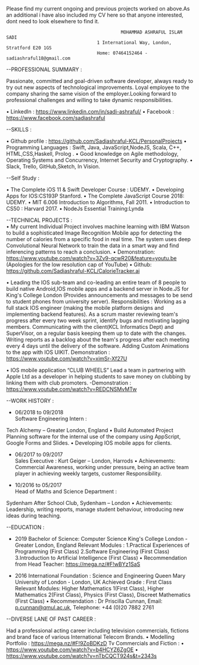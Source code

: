Please find my current ongoing and previous projects worked on above.As an additional i have also included my CV here so that
anyone interested, dont need to look elsewhere to find it.

                                               MOHAMMAD ASHRAFUL ISLAM SADI
                                      1 International Way, London, Stratford E20 1GS
                                      Home: 07464152464 - sadiashraful18@gmail.com
                                      
                                      
--PROFESSIONAL SUMMARY :    

Passionate, committed and goal-driven software developer, always ready to try out new aspects of technological improvements.
Loyal employee to the company sharing the same vision of the employer.Looking forward to professional challenges and willing to take dynamic responsibilities.

•	LinkedIn : https://www.linkedin.com/in/sadi-ashraful/
•	Facebook : https://www.facebook.com/sadiashraful

--SKILLS :

•	Github profile : https://github.com/Sadiashraful-KCL/PersonalProjects
•	Programming Languages : Swift, Java, JavaScript,NodeJS, Scala, C++, HTML,CSS,Haskell, Prolog .
•	Good knowledge on Agile methodology, Operating Systems and Concurrency, Internet Security and Cryptography.	
• Slack, Trello, GitHub,Sketch, In Vision.

--Self Study : 

•	The Complete iOS 11 & Swift Developer Course : UDEMY.
•	Developing Apps for IOS:CS193P Stanford.
•	The Complete JavaScript Course 2018: UDEMY.
•	MIT 6.006 Introduction to Algorithms, Fall 2011.
•	Introduction to CS50 : Harvard 2017.
•	NodeJs Essential Training:Lynda

--TECHNICAL PROJECTS :  
• My current Individual Project involves machine learning with IBM Watson to build a sophisticated Image Recognition Mobile app for detecting the number of calories from a specific food in real time. The system uses deep Convolutional Neural Network to train the data in a smart way and find inferencing patterns to reach a conclusion.
    • Demonstration: https://www.youtube.com/watch?v=3Zv9-qcwR20&feature=youtu.be (Apologies for the low resolution cap of YouTube)
    • Github: https://github.com/Sadiashraful-KCL/CalorieTracker.ai

• Leading the IOS sub-team and co-leading an entire team of 8 people to build native Android,IOS mobile apps and a backend server in Node.JS for King's College London (Provides announcements and messages to be send to student phones from university server).
               Responsibilities : 
              Working as a full stack IOS engineer (making the mobile platform designs and implementing backend features).
              As a scrum master reviewing team's progress after every two week sprint, identify bugs and motivating lagging                 members.
              Communicating with the client(KCL Informatics Dept) and SuperVisor, on a regular basis keeping them up to date                 with the changes.
              Writing reports as a backlog about the team's progress after each meeting every 4 days until the delivery of                  the software.
              Adding Custom Animations to the app with IOS UIKIT.
             Demonstration : https://www.youtube.com/watch?v=ximSr-Xf27U

• IOS mobile application “CLUB WHEELS”
Lead a team in partnering with Apple Ltd as a developer in helping students to save money on clubbing by linking them with club promoters.
              -Demonstration : https://www.youtube.com/watch?v=REDCNSMvMTw
             
--WORK HISTORY :

* 06/2018 to 09/2018	
Software Engineering Intern :

Tech Alchemy – Greater London, England
•	Build Automated Project Planning software for the internal use of the company using AppScript, Google Forms and Slides.
•	Developing IOS mobile apps for clients.

* 06/2017 to 09/2017	
Sales Executive :
Kurt Geiger – London, Harrods
•	Achievements: Commercial Awareness, working under pressure, being an active team player in achieving weekly targets, customer Responsibility.

* 10/2016 to 05/2017	
Head of Maths and Science Department :

Sydenham After School Club, Sydenham – London 
•	Achievements: Leadership, writing reports, manage student behaviour, introducing new ideas during teaching.

--EDUCATION :

* 2019	Bachelor of Science: Computer Science
King's College London - Greater London, England
Relevant Modules : 
1.Practical Experiences of Programming (First Class)
2.Software Engineering (First Class)
3.Introduction to Artificial Intelligence (First Class)
•	Recommendation from Head Teacher: https://mega.nz/#F!wBYz1SaS

* 2016	International Foundation : Science and Engineering 
Queen Mary University of London - London, UK 
Achieved Grade : First Class 
Relevant Modules: Higher Mathematics 1(First Class), Higher Mathematics 2(First Class), Physics (First Class), Discreet Mathematics (First Class)
•	Recommendation : Dr Priscilla Cunnan, Email: p.cunnan@qmul.ac.uk, Telephone: +44 (0)20 7882 2761

--DIVERSE LANE OF PAST CAREER :

Had a professional acting career including television commercials, fictions and brand face of various International Telecom Brands.
•	Modelling Portfolio : https://mega.nz/#F!9ZoBDKzD
Tv Commercials and Fiction : 
•	https://www.youtube.com/watch?v=b4HCYZ6ZgOE
•	https://www.youtube.com/watch?v=nTbCQCT924s&t=2343s
